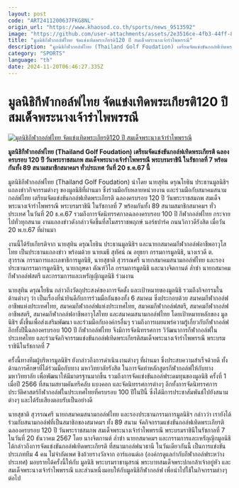```yaml
---
layout: post
code: "ART2411200637FKG8NL"
origin_url: "https://www.khaosod.co.th/sports/news_9513592"
image: "https://github.com/user-attachments/assets/2e3516ce-4fb3-44ff-80f9-eb08c319d09e"
title: "มูลนิธิกีฬากอล์ฟไทย จัดแข่งเทิดพระเกียรติ120 ปี สมเด็จพระนางเจ้ารำไพพรรณี"
description: "มูลนิธิกีฬากอล์ฟไทย (Thailand Golf Foudation) เตรียมจัดแข่งขันกอล์ฟเทิดพระเกียรติ ฉลองครบรอบ 120 ปี วันพระราชสมภพ สมเด็จพระนางเจ้ารำไพพรรณี"
category: "SPORTS"
language: "th"
date: 2024-11-20T06:46:27.335Z
---
```


# มูลนิธิกีฬากอล์ฟไทย จัดแข่งเทิดพระเกียรติ120 ปี สมเด็จพระนางเจ้ารำไพพรรณี

[![มูลนิธิกีฬากอล์ฟไทย จัดแข่งเทิดพระเกียรติ120 ปี สมเด็จพระนางเจ้ารำไพพรรณี](https://www.khaosod.co.th/wpapp/uploads/2024/11/DSC07179-1.jpg "มูลนิธิกีฬากอล์ฟไทย จัดแข่งเทิดพระเกียรติ120 ปี สมเด็จพระนางเจ้ารำไพพรรณี")](https://www.khaosod.co.th/wpapp/uploads/2024/11/DSC07179-1.jpg)

**มูลนิธิกีฬากอล์ฟไทย (Thailand Golf Foudation) เตรียมจัดแข่งขันกอล์ฟเทิดพระเกียรติ ฉลองครบรอบ 120 ปี วันพระราชสมภพ สมเด็จพระนางเจ้ารำไพพรรณี พระบรมราชินี ในรัชกาลที่ 7 พร้อมกันทั้ง 89 สนามสมาชิกสมาคมฯ ทั่วประเทศ วันที่ 20 ธ.ค.67 นี้**

มูลนิธิกีฬากอล์ฟไทย (Thailand Golf Foudation) นำโดย นายสุทิน ดรุณโยธิน ประธานมูลนิธิฯ แถลงข่าวกิจกรรมต่างๆ ของมูลนิธิที่ผ่านมา ซึ่งร่วมมือกับหลายหน่วยงาน และร่วมมือกับสมาคมสนามกอล์ฟไทย เตรียมจัดแข่งขันกอล์ฟเทิดพระเกียรติ ฉลองครบรอบ 120 ปี วันพระราชสมภพ สมเด็จพระนางเจ้ารำไพพรรณี พระบรมราชินี ในรัชกาลที่ 7 พร้อมกันทั้ง 89 สนามสมาชิกสมาคมฯ ทั่วประเทศ ในวันที่ 20 ธ.ค.67 รวมถึงการจัดนิทรรศกาลฉลองครบรอบ 100 ปี กีฬากอล์ฟไทย กระจายไปทั่วทุกสนาม งานแถลงข่าวดังกล่าวจัดขึ้นที่สโมสรราชพฤกษ์ นอร์ธปาร์ค ถนนวิภาวดีรังสิต เมื่อวัน 20 พ.ย.67 ที่ผ่านมา

งานนี้ได้รับเกียรติจาก นายสุทิน ดรุณโยธิน ประธานมูลนิธิฯ และนายกสมาคมกีฬากอล์ฟอาชีพอาวุโสไทย เป็นประธานแถลงข่าว พร้อมด้วย นายเมธี สุทัศน์ ณ อยุธยา กรรมการมูลนิธิ, นางเรวดี ต. สุวรรณ กรรมการและเลขาธิการมูลนิธิ, นายสุชาติ สุวรรณศรี นายกสมาคมสนามกอล์ฟไทย และรองประธานกรรมการมูลนิธิฯ, นายกฤษดา ตัณฑ์วิไล กรรมการมูลนิธิ และนางจิตกานต์ ล่ำซํา นายกสมาคมกีฬากอล์ฟสตรี และกรรมการและเหรัญญิกมูลนิธิ ร่วมงาน

นายสุทิน ดรุณโยธิน กล่าวถึงวัตถุประสงค์ของการจัดตั้ง และเป้าหมายของมูลนิธิ รวมถึงกิจกรรมในด้านต่างๆ ว่า เป็นเรื่องที่น่ายินดีกับการร่วมมือกันของทั้ง 6 สมาคม ซึ่งประกอบด้วย สมาคมกีฬากอล์ฟอาชีพแห่งประเทศไทย, สมาคมกีฬากอล์ฟแห่งประเทศไทย, สมาคมกีฬากอล์ฟสตรี, สมาคมกีฬากอล์ฟอาชีพสตรี, สมาคมกีฬากอล์ฟอาชีพอาวุโสไทย และสมาคมสนามกอล์ฟไทย โดยเป้าหมายหลักของ มูลนิธิฯ ตั้งขึ้นเพื่อส่งเสริมพัฒนา และร่วมมือกับองค์กรอื่นๆ รวมถึงการเผยแพร่ความรู้เกี่ยวกับกีฬากอล์ฟ อีกทั้งปีนี้ฉลองครบรอบ 100 ปี กีฬากอล์ฟไทย จึงมีการจัดนิทรรศการ วิวัฒนาการกีฬากอล์ฟในประเทศไทย และร่วมจัดกิจกรรมแข่งขันกอล์ฟเทิดพระเกียรติสมเด็จพระนางเจ้ารำไพพรรณี พระบรมราชินีในรัชกาลที่ 7

ครั้งนี้ทางทีมผู้บริหารมูลนิธิฯ ยังกล่าวถึงการดำเนินงานต่างๆ ที่ผ่านมา ซึ่งประสบความสำเร็จด้วยดี ทั้งด้านการศึกษาที่ได้ร่วมมือกับทาง มหาวิทยาลัยรังสิต ในการจัดทำหลักสูตรกีฬากอล์ฟให้กับทางมหาวิทยาลัย เพื่อพัฒนาให้มีมาตรฐานมากขึ้น รวมถึงการจัดแข่งขันกอล์ฟระดมทุนของมูลนิธิ ครั้งที่ 1 เมื่อปี 2566 ที่สนามสยามคันทรีคลับ แบงคอก และจัดนิทรรศการต่างๆ อีกทั้งการจัดนิทรรศการประวัติศาสตร์กีฬากอล์ฟในประเทศไทยที่ครบรอบ 100 ปีในปีนี้ ซึ่งได้มีการประชาสัมพันธ์ไปยังสนามต่างๆ และได้รับเสียงตอบรับเป็นอย่างดี

นายสุชาติ สุวรรณศรี นายกสมาคมสนามกอล์ฟไทย และรองประธานกรรมการมูลนิธิฯ กล่าวว่า เรายังได้ร่วมกับสนามกอล์ฟที่เป็นสมาชิกของสมาคมฯ ทั้ง 89 สนาม จัดกิจกรรมแข่งขันกอล์ฟเทิดพระเกียรติฉลองครบรอบ 120 ปี วันพระราชสมภพ สมเด็จพระนางเจ้ารำไพพรรณี พระบรมราชินีในรัชกาลที่ 7 ในวันที่ 20 ธันวาคม 2567 โดย นางจิตกานต์ ล่ำซํา นายกสมาคมฯ และกรรมการและเหรัญญิกมูลนิธิ ได้กล่าวถึงการจัดแข่งขันกอล์ฟเทิดพระเกียรติ ที่สนามกอล์ฟนวธานี ในวันเดียวกันนี้ เป็นการแข่งขันประเภททีม 4 คน ไม่จำกัดเพศ ชิงถ้วยรางวัลจาก อาร์แอนด์เอ (องค์กรดูแลกำกับกีฬากอล์ฟระหว่างประเทศ) มอบรายได้ครั้งนี้ให้กับ มูลนิธิ พระบรมราชานุสรณ์ พระบาทสมเด็จพระปกเกล้าเจ้าอยู่หัว และ สมเด็จพระนางเจ้ารำไพพรรณี และส่วนหนึ่งมอบให้กับมูลนิธิกีฬากอล์ฟ เพื่อนำไปใช้ในกิจกรรมต่างๆ ต่อไป